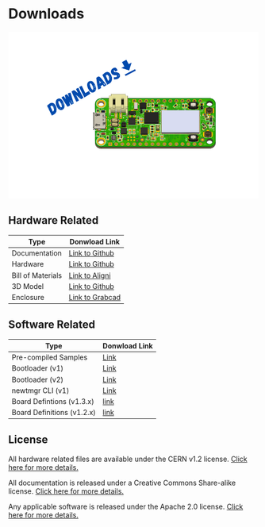 # Downloads

![Downloads](img/downloads.png)

## Hardware Related

| Type              | Donwload Link                 |
| ----------------- | ----------------------------- |
| Documentation     | [Link to Github][github-docs] |
| Hardware          | [Link to Github][github-hw]   |
| Bill of Materials | [Link to Aligni][bom]         |
| 3D Model          | [Link to Github][github-hw]   |
| Enclosure         | [Link to Grabcad][grabcad]    |

## Software Related

| Type                       | Donwload Link             |
| -------------------------- | ------------------------- |
| Pre-compiled Samples       | [Link][samples]           |
| Bootloader  (v1)           | [Link][bootloader]        |
| Bootloader  (v2)           | [Link][bootloader-v2]     |
| newtmgr CLI   (v1)         | [Link][newtmgr]           |
| Board Defintions (v1.3.x)  | [link][board-defs-v1.3.x] |
| Board Definitions (v1.2.x) | [link][board-defs-v1.2.x] |

[github-docs]: https://www.github.com/circuitdojo/docs/
[github-hw]: https://www.github.com/circuitdojo/nrf9160-feather/
[aligni]: https://www.aligni.com
[bom]: https://circuitdojo.aligni.com/part/380080?revision_id=402623#tab_part-list
[grabcad]: https://grabcad.com/library/nrf9160-feather-tracker-enclosure-1
[bootloader]: /files/nrf9160_feather_bootloader_v1.zip
[bootloader-v2]: /files/v2-010421-1502-merged.hex.zip
[newtmgr]: /nrf9160-programming-and-debugging.md#binary-download
[board-defs-v1.3.x]: files/board-definitions-ncs-v1.3.x.zip
[board-defs-v1.2.x]: files/board-definitions-ncs-v1.2.x.zip
[samples]: https://github.com/circuitdojo/nrf9160-feather-examples-and-drivers/suites/4268884421/artifacts/111009168

## License

All hardware related files are available under the CERN v1.2 license. [Click here for more details.][cern]

All documentation is released under a Creative Commons Share-alike license. [Click here for more details.][cc-sa]

Any applicable software is released under the Apache 2.0 license. [Click here for more details.][apache-2]

[apache-2]: https://apache.org/licenses/LICENSE-2.0.html
[cern]: https://ohwr.org/project/cernohl/wikis/Documents/CERN-OHL-version-1.2
[cc-sa]: https://creativecommons.org/licenses/by-sa/4.0/legalcode